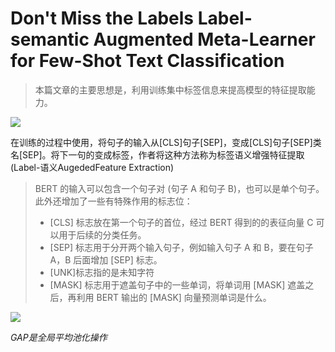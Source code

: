 # Don't Miss the Labels Label-semantic Augmented Meta-Learner for Few-Shot Text Classification

> 本篇文章的主要思想是，利用训练集中标签信息来提高模型的特征提取能力。


![](F:\DLUT\我爱敲代码\笔记\papper\png\LSAML1.png)

在训练的过程中使用，将句子的输入从[CLS]句子[SEP]，变成[CLS]句子[SEP]类名[SEP]。将下一句的变成标签，作者将这种方法称为标签语义增强特征提取(Label-语义AugededFeature Extraction)

> BERT 的输入可以包含一个句子对 (句子 A 和句子 B)，也可以是单个句子。此外还增加了一些有特殊作用的标志位：
>
> - [CLS] 标志放在第一个句子的首位，经过 BERT 得到的的表征向量 C 可以用于后续的分类任务。
> - [SEP] 标志用于分开两个输入句子，例如输入句子 A 和 B，要在句子 A，B 后面增加 [SEP] 标志。
> - [UNK]标志指的是未知字符
> - [MASK] 标志用于遮盖句子中的一些单词，将单词用 [MASK] 遮盖之后，再利用 BERT 输出的 [MASK] 向量预测单词是什么。

![](F:\DLUT\我爱敲代码\笔记\papper\png\LSAML2.png)

*GAP是全局平均池化操作*



